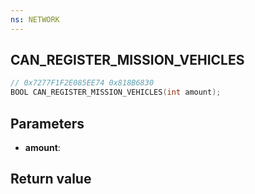 ```yaml
---
ns: NETWORK
---
```

## CAN_REGISTER_MISSION_VEHICLES

```c
// 0x7277F1F2E085EE74 0x818B6830
BOOL CAN_REGISTER_MISSION_VEHICLES(int amount);
```


## Parameters
* **amount**: 

## Return value
